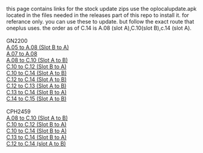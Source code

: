 this page contains links for the stock update zips use the oplocalupdate.apk located in the files needed in the releases part of this repo to install it. for referance only. you can use these to update. but follow the exact route that oneplus uses.
the order as of C.14 is A.08 (slot A),C.10(slot B),c.14 (slot A).
<br><br>GN2200
<br>[A.05 to A.08 (Slot B to A)](https://android.googleapis.com/packages/ota-api/package/7c03412131629ed3f7a263643bc0f09756560236.zip)
<br>[A.07 to A.08](https://android.googleapis.com/packages/ota-api/package/553926f53f74b69b930f33683f9f37f8f61952f7.zip)
<br>[A.08 to C.10 (Slot A to B)](https://android.googleapis.com/packages/ota-api/package/551a9697737e4658bcca45515dab70c9df1b9e21.zip)
<br>[C.10 to C.12 (Slot B to A)](https://android.googleapis.com/packages/ota-api/package/c2f51e214094eafc5482703b80aad4225583b937.zip)
<br>[C.10 to C.14 (Slot A to B)](https://android.googleapis.com/packages/ota-api/package/dcfa6ee06760b2cf4f759081bea95f44d588cc69.zip)
<br>[C.12 to C.14 (Slot A to B)](https://android.googleapis.com/packages/ota-api/package/f3e9c65836059dee5bad108453155f7190cb73b9.zip)
<br>[C.12 to C.13 (Slot A to B)](https://android.googleapis.com/packages/ota-api/package/a0a1e2c3ec957c4767422ee72707952614f45287.zip)
<br>[C.13 to C.14 (Slot B to A)](https://android.googleapis.com/packages/ota-api/package/d19b36461c2d2ed5f5b6fa13401c13528b69f3a5.zip)
<br>[C.14 to C.15 (Slot A to B)](https://android.googleapis.com/packages/ota-api/package/c2d8c6d908e3677003db44fa78d165285cf6da10.zip)
<br><br>CPH2459
<br>[A.08 to C.10 (Slot A to B)](https://android.googleapis.com/packages/ota-api/package/53dc26b45c12d65e6a356a19580dbeddce3919a6.zip)
<br>[C.10 to C.12 (Slot B to A)](https://android.googleapis.com/packages/ota-api/package/098417a42ffe600ecd57102c0a2614331d9aeda1.zip)
<br>[C.10 to C.14 (Slot B to A)](https://android.googleapis.com/packages/ota-api/package/efa9fadea1481bccfb474683fd79b4d530ae960f.zip)
<br>[C.13 to C.14 (Slot B to A)](https://android.googleapis.com/packages/ota-api/package/81fbcb92f8b57921af5a2325170492d9645a6b12.zip)
<br>[C.12 to C.14 (slot A to B)](https://android.googleapis.com/packages/ota-api/package/efa9fadea1481bccfb474683fd79b4d530ae960f.zip)
